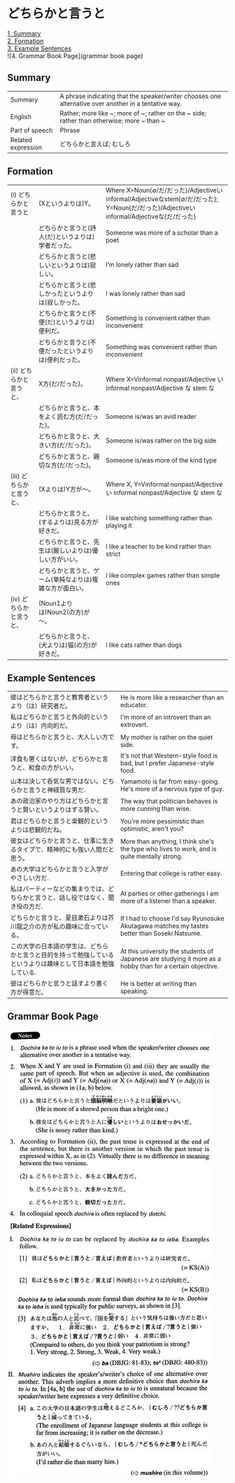 # どちらかと言うと

[1. Summary](#summary)<br>
[2. Formation](#formation)<br>
[3. Example Sentences](#example-sentences)<br>
![4. Grammar Book Page](grammar book page)<br>


## Summary

<table><tr>   <td>Summary</td>   <td>A phrase indicating that the speaker/writer chooses one alternative over another in a tentative way.</td></tr><tr>   <td>English</td>   <td>Rather; more like ~; more of ~; rather on the ~ side; rather than otherwise; more ~ than ~</td></tr><tr>   <td>Part of speech</td>   <td>Phrase</td></tr><tr>   <td>Related expression</td>   <td>どちらかと言えば; むしろ</td></tr></table>

## Formation

<table class="table"><tbody><tr class="tr head"><td class="td"><span class="numbers">(i)</span> <span class="concept">どちらかと言うと</span></td><td class="td"><span class="concept"></span><span>(Xというよりは)Y。</span></td><td class="td"><span>Where X=Noun{∅/だ/だった}/Adjectiveいinformal/Adjectiveなstem{∅/だ/だった};  Y=Noun{だ/だった}/Adjectiveいinformal/Adjectiveな{だ/だった}</span></td></tr><tr class="tr"><td class="td"></td><td class="td"><span class="concept">どちらかと言うと</span><span>(詩人(だ)というよりは)学者だった。</span></td><td class="td"><span>Someone was more of a scholar than a poet</span></td></tr><tr class="tr"><td class="td"></td><td class="td"><span class="concept">どちらかと言うと</span><span>(悲しいというよりは)寂しい。</span></td><td class="td"><span>I’m lonely rather than sad</span></td></tr><tr class="tr"><td class="td"></td><td class="td"><span class="concept">どちらかと言うと</span><span>(悲しかったというよりは)寂しかった。</span></td><td class="td"><span>I was lonely rather than sad</span></td></tr><tr class="tr"><td class="td"></td><td class="td"><span class="concept">どちらかと言うと</span><span>(不便(だ)というよりは)便利だ。</span></td><td class="td"><span>Something is convenient rather than inconvenient</span></td></tr><tr class="tr"><td class="td"></td><td class="td"><span class="concept">どちらかと言うと</span><span>(不便だったというよりは)便利だった。</span></td><td class="td"><span>Something was convenient rather than inconvenient</span></td></tr><tr class="tr head"><td class="td"><span class="numbers">(ii)</span> <span class="concept">どちらかと言うと</span><span class="bold">、</span></td><td class="td"><span>X方{だ/だった}。</span></td><td class="td"><span>Where X=Vinformal nonpast/Adjective い informal nonpast/Adjective な stem な</span></td></tr><tr class="tr"><td class="td"></td><td class="td"><span class="concept">どちらかと言うと</span><span>、本をよく読む方{だ/だった}。</span></td><td class="td"><span>Someone is/was an avid reader</span></td></tr><tr class="tr"><td class="td"></td><td class="td"><span class="concept">どちらかと言うと</span><span>、大きい方{だ/だった}。</span></td><td class="td"><span>Someone is/was rather on the big side</span></td></tr><tr class="tr"><td class="td"></td><td class="td"><span class="concept">どちらかと言うと</span><span>、親切な方{だ/だった}。</span></td><td class="td"><span>Someone is/was more of the kind type</span></td></tr><tr class="tr head"><td class="td"><span class="numbers">(iii)</span> <span class="concept">どちらかと言うと</span><span class="bold">、</span></td><td class="td"><span class="concept"></span><span>(Xよりは)Y方が～。</span></td><td class="td"><span>Where X, Y=Vinformal nonpast/Adjective い informal nonpast/Adjective な stem な</span></td></tr><tr class="tr"><td class="td"></td><td class="td"><span class="concept">どちらかと言うと</span><span>、(するよりは)見る方が好きだ。</span></td><td class="td"><span>I like watching something rather than playing it</span></td></tr><tr class="tr"><td class="td"></td><td class="td"><span class="concept">どちらかと言うと</span><span>、先生は(厳しいよりは)優しい方がいい。</span></td><td class="td"><span>I like a teacher to be kind rather than strict</span></td></tr><tr class="tr"><td class="td"></td><td class="td"><span class="concept">どちらかと言うと</span><span>、ゲーム(単純なよりは)複雑な方が面白い。</span></td><td class="td"><span>I like complex games rather than simple ones</span></td></tr><tr class="tr head"><td class="td"><span class="numbers">(iv)</span> <span class="concept">どちらかと言うと</span><span class="bold">、</span></td><td class="td"><span>(Noun<span class="subscript">1</span>よりは)Noun<span class="subscript">2</span>(の方)が～。</span></td><td class="td"></td></tr><tr class="tr"><td class="td"></td><td class="td"><span class="concept">どちらかと言うと</span><span>、(犬よりは)猫(の方)が好きだ。</span></td><td class="td"><span>I like cats rather than dogs</span></td></tr></tbody></table>

## Example Sentences

<table><tr>   <td>彼はどちらかと言うと教育者というより（は）研究者だ。</td>   <td>He is more like a researcher than an educator.</td></tr><tr>   <td>私はどちらかと言うと外向的というより（は）内向的だ。</td>   <td>I'm more of an introvert than an extrovert.</td></tr><tr>   <td>母はどちらかと言うと、大人しい方です。</td>   <td>My mother is rather on the quiet side.</td></tr><tr>   <td>洋食も悪くはないが、どちらかと言うと、和食の方がいい。</td>   <td>It's not that Western-style food is bad, but I prefer Japanese-style food.</td></tr><tr>   <td>山本は決して呑気な男ではない。どちらかと言うと神経質な男だ.</td>   <td>Yamamoto is far from easy-going. He's more of a nervous type of guy.</td></tr><tr>   <td>あの政治家のやり方はどちらかと言うと賢いというよりはずる賢い。</td>   <td>The way that politician behaves is more cunning than wise.</td></tr><tr>   <td>君はどちらかと言うと楽観的というよりは悲観的だね。</td>   <td>You're more pessimistic than optimistic, aren't you?</td></tr><tr>   <td>彼女はどちらかと言うと、仕事に生きるタイプで、精神的にも強い人間だと思う。</td>   <td>More than anything, I think she's the type who lives to work, and is quite mentally strong.</td></tr><tr>   <td>あの大学はどちらかと言うと入学がやさしい方だ.</td>   <td>Entering that college is rather easy.</td></tr><tr>   <td>私はパーティーなどの集まりでは、どちらかと言うと、話し役ではなく、聞き役の方だ.</td>   <td>At parties or other gatherings I am more of a listener than a speaker.</td></tr><tr>   <td>どちらかと言うと、夏目漱石よりは芥川龍之介の方が私の趣味に合っている。</td>   <td>If I had to choose I'd say Ryunosuke Akutagawa matches my tastes better than Soseki Natsume.</td></tr><tr>   <td>この大学の日本語の学生は、どちらかと言うと目的を持って勉強しているというよりは趣味として日本語を勉強している.</td>   <td>At this university the students of Japanese are studying it more as a hobby than for a certain objective.</td></tr><tr>   <td>彼はどちらかと言うと話すより書く方が得意だ。</td>   <td>He is better at writing than speaking.</td></tr></table>

## Grammar Book Page

![](../img/Advancedどちらかと言うと.png)

